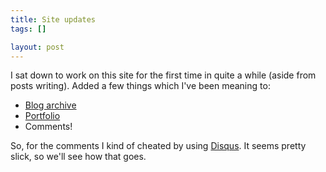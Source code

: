 ```yaml
--- 
title: Site updates
tags: []

layout: post
---
```

I sat down to work on this site for the first time in quite a while (aside from posts writing). Added a few things which I've been meaning to:

 * [Blog archive](/posts/archive)
 * [Portfolio](/portfolio)
 * Comments!
 
So, for the comments I kind of cheated by using [Disqus](http://disqus.com/). It seems pretty slick, so we'll see how that goes.

